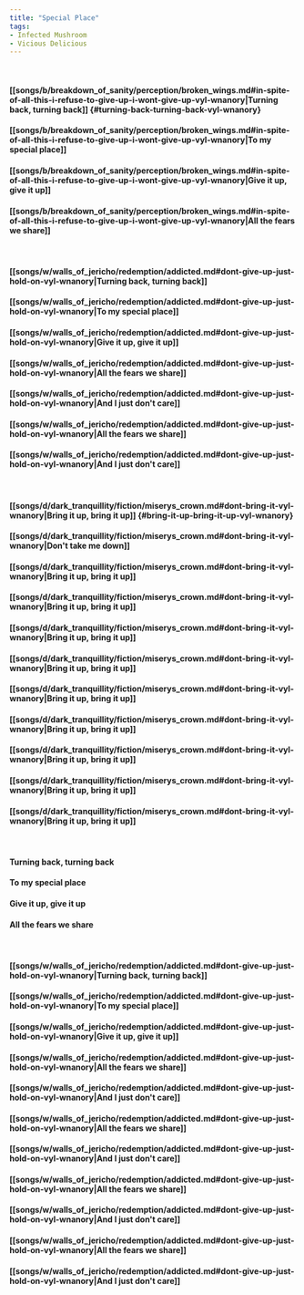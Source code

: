 ```yaml
---
title: "Special Place"
tags:
- Infected Mushroom
- Vicious Delicious
---
```

&nbsp;
#### [[songs/b/breakdown_of_sanity/perception/broken_wings.md#in-spite-of-all-this-i-refuse-to-give-up-i-wont-give-up-vyl-wnanory|Turning back, turning back]] {#turning-back-turning-back-vyl-wnanory}
#### [[songs/b/breakdown_of_sanity/perception/broken_wings.md#in-spite-of-all-this-i-refuse-to-give-up-i-wont-give-up-vyl-wnanory|To my special place]]
#### [[songs/b/breakdown_of_sanity/perception/broken_wings.md#in-spite-of-all-this-i-refuse-to-give-up-i-wont-give-up-vyl-wnanory|Give it up, give it up]]
#### [[songs/b/breakdown_of_sanity/perception/broken_wings.md#in-spite-of-all-this-i-refuse-to-give-up-i-wont-give-up-vyl-wnanory|All the fears we share]]
&nbsp;
#### [[songs/w/walls_of_jericho/redemption/addicted.md#dont-give-up-just-hold-on-vyl-wnanory|Turning back, turning back]]
#### [[songs/w/walls_of_jericho/redemption/addicted.md#dont-give-up-just-hold-on-vyl-wnanory|To my special place]]
#### [[songs/w/walls_of_jericho/redemption/addicted.md#dont-give-up-just-hold-on-vyl-wnanory|Give it up, give it up]]
#### [[songs/w/walls_of_jericho/redemption/addicted.md#dont-give-up-just-hold-on-vyl-wnanory|All the fears we share]]
#### [[songs/w/walls_of_jericho/redemption/addicted.md#dont-give-up-just-hold-on-vyl-wnanory|And I just don't care]]
#### [[songs/w/walls_of_jericho/redemption/addicted.md#dont-give-up-just-hold-on-vyl-wnanory|All the fears we share]]
#### [[songs/w/walls_of_jericho/redemption/addicted.md#dont-give-up-just-hold-on-vyl-wnanory|And I just don't care]]
&nbsp;
#### [[songs/d/dark_tranquillity/fiction/miserys_crown.md#dont-bring-it-vyl-wnanory|Bring it up, bring it up]] {#bring-it-up-bring-it-up-vyl-wnanory}
#### [[songs/d/dark_tranquillity/fiction/miserys_crown.md#dont-bring-it-vyl-wnanory|Don't take me down]]
#### [[songs/d/dark_tranquillity/fiction/miserys_crown.md#dont-bring-it-vyl-wnanory|Bring it up, bring it up]]
#### [[songs/d/dark_tranquillity/fiction/miserys_crown.md#dont-bring-it-vyl-wnanory|Bring it up, bring it up]]
#### [[songs/d/dark_tranquillity/fiction/miserys_crown.md#dont-bring-it-vyl-wnanory|Bring it up, bring it up]]
#### [[songs/d/dark_tranquillity/fiction/miserys_crown.md#dont-bring-it-vyl-wnanory|Bring it up, bring it up]]
#### [[songs/d/dark_tranquillity/fiction/miserys_crown.md#dont-bring-it-vyl-wnanory|Bring it up, bring it up]]
#### [[songs/d/dark_tranquillity/fiction/miserys_crown.md#dont-bring-it-vyl-wnanory|Bring it up, bring it up]]
#### [[songs/d/dark_tranquillity/fiction/miserys_crown.md#dont-bring-it-vyl-wnanory|Bring it up, bring it up]]
#### [[songs/d/dark_tranquillity/fiction/miserys_crown.md#dont-bring-it-vyl-wnanory|Bring it up, bring it up]]
#### [[songs/d/dark_tranquillity/fiction/miserys_crown.md#dont-bring-it-vyl-wnanory|Bring it up, bring it up]]
&nbsp;
#### Turning back, turning back
#### To my special place
#### Give it up, give it up
#### All the fears we share
&nbsp;
#### [[songs/w/walls_of_jericho/redemption/addicted.md#dont-give-up-just-hold-on-vyl-wnanory|Turning back, turning back]]
#### [[songs/w/walls_of_jericho/redemption/addicted.md#dont-give-up-just-hold-on-vyl-wnanory|To my special place]]
#### [[songs/w/walls_of_jericho/redemption/addicted.md#dont-give-up-just-hold-on-vyl-wnanory|Give it up, give it up]]
#### [[songs/w/walls_of_jericho/redemption/addicted.md#dont-give-up-just-hold-on-vyl-wnanory|All the fears we share]]
#### [[songs/w/walls_of_jericho/redemption/addicted.md#dont-give-up-just-hold-on-vyl-wnanory|And I just don't care]]
#### [[songs/w/walls_of_jericho/redemption/addicted.md#dont-give-up-just-hold-on-vyl-wnanory|All the fears we share]]
#### [[songs/w/walls_of_jericho/redemption/addicted.md#dont-give-up-just-hold-on-vyl-wnanory|And I just don't care]]
#### [[songs/w/walls_of_jericho/redemption/addicted.md#dont-give-up-just-hold-on-vyl-wnanory|All the fears we share]]
#### [[songs/w/walls_of_jericho/redemption/addicted.md#dont-give-up-just-hold-on-vyl-wnanory|And I just don't care]]
#### [[songs/w/walls_of_jericho/redemption/addicted.md#dont-give-up-just-hold-on-vyl-wnanory|All the fears we share]]
#### [[songs/w/walls_of_jericho/redemption/addicted.md#dont-give-up-just-hold-on-vyl-wnanory|And I just don't care]]
